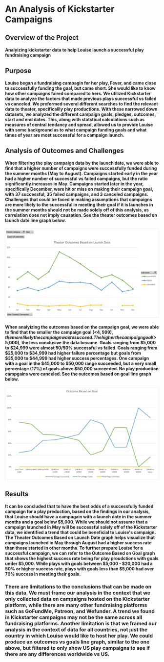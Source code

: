 # An Analysis of Kickstarter Campaigns
## Overview of the Project
#### Analyizing kickstarter data to help Louise launch a successful play fundraising campaign
## Purpose
#### Louise began a fundraising campagin for her play, Fever, and came close to successfully funding the goal, but came short. She would like to know how other campaigns faired compared to hers. We utilized Kickstarter data to analyze the factors that made previous plays successful vs failed vs canceled. We preformed several different searches to find the relevant data to theater, specificallly play productions. With these narrowed down datasets, we analyzed the different campaign goals, pledges, outcomes, start and end dates. This, along with statstical calculations such as measures of central tendancy and spread, allowed us to provide Louise with some background as to what campaign funding goals and what times of year are most successful for a campaign launch. 
## Analysis of Outcomes and Challenges
#### When filtering the play campaign data by the launch date, we were able to find that a higher number of campaigns were successfully funded during the summer months (May to August). Campaigns started early in the year had a higher number of successful vs failed campaigns, but the ratio significantly increases in May. Campaigns started later in the year, specifically December, were hit or miss on making their campaign goal, with 37 successful, 35 failed campaigns, and 3 canceled campaigns. Challenges that could be faced in making assumptions that campaigns are more likely to the successful in meeting their goal if it is launches in the summer months should not be made solely off of this analysis, as correlation does not imply causation. See the theater outcomes based on launch date line graph below. 
![Theater_Outcomes_vs_Launch](https://github.com/carinaediaz/kickstarter-analysis/blob/main/Theater_Outcomes_vs_Launch.png)
#### When analyizing the outcomes based on the campaign goal, we were able to find that the smaller the campaign goal (<$4,999), the more likely the campaign was to succeed. The higher the campaign goal (>$5,000), the less conclusive the data became. Goals ranging from $5,000 to $24,999 were almost 50/50% successful vs failed. Goals ranging from $25,000 to $34,999 had higher failure percentage but goals from $35,000 to $44,999 had higher success percentages. One campaign with a goal in the $45,000 to $50,000 range succeeded, but a very small percentage (17%) of goals above $50,000 succeeded. No play production campgains were canceled. See the outcomes based on goal line graph below.  
![Outcome_vs_Goals](https://github.com/carinaediaz/kickstarter-analysis/blob/main/Outcome_vs_Goals.png)
## Results
#### It can be concluded that to have the best odds of a successfully funded campaign for a play preduction, based on the findings in our analysis, that Louise should have a campagain with a launch date in the summer months and a goal below $5,000. While we should not assume that a campaign launched in May will be successful solely off of the Kickstarter data, we identified a trend that could be beneficial to Louise's campaign. The Theater Outcomes Based on Launch Date graph helps visualize that campaigns launched in May through August had a higher success rate than those started in other months. To further prepare Louise for a successful campaign, we can refer to the Outcome Based on Goal graph that shows the highest success rate being for play proudctions with goals under $5,000. While plays with goals between $5,000 - $20,000 had a 50% or higher success rate, plays with goals less than $5,000 had over 70% success in meeting their goals.
### There are limitations to the conclusions that can be made on this data. We must frame our analysis in the context that we only collected data on campaigns hosted on the Kickstarter platform, while there are many other fundraising platforms such as GoFundMe, Patreon, and Wefunder. A trend we found in Kickstarter campaigns may not be the same across all fundraising platforms. Another limitation is that we framed our analysis in the context of data for all countries, not just the country in which Louise would like to host her play. We could produce an outcomes vs goals line graph, similar to the one above, but filtered to only show US play campaigns to see if there are any differences worldwide vs US. 

